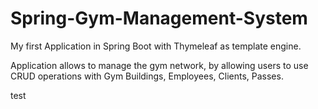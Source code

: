 # Spring-Gym-Management-System

My first Application in Spring Boot with Thymeleaf as template engine.

Application allows to manage the gym network, by allowing users to use CRUD operations with Gym Buildings, Employees, Clients, Passes.

test
